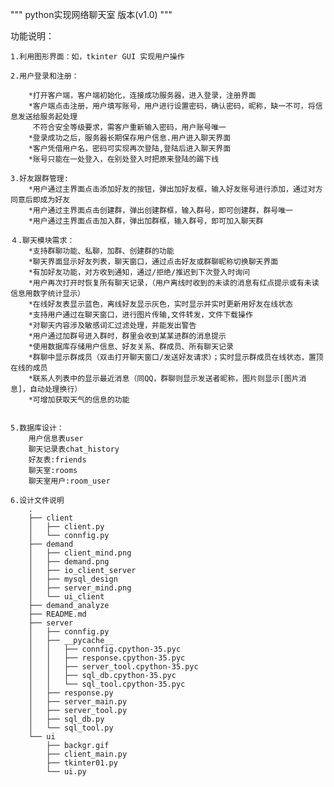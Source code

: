 
"""
    python实现网络聊天室
    版本(v1.0)
"""

功能说明：

    1.利用图形界面：如，tkinter GUI 实现用户操作

    2.用户登录和注册：
        
        *打开客户端，客户端初始化，连接成功服务器，进入登录，注册界面
        *客户端点击注册，用户填写账号，用户进行设置密码，确认密码，昵称，缺一不可，将信息发送给服务起处理
         不符合安全等级要求，需客户重新输入密码，用户账号唯一
        *登录成功之后，服务器长期保存用户信息.用户进入聊天界面
        *客户凭借用户名，密码可实现再次登陆,登陆后进入聊天界面
        *账号只能在一处登入，在别处登入时把原来登陆的踢下线

    3.好友跟群管理:
        *用户通过主界面点击添加好友的按钮，弹出加好友框，输入好友账号进行添加，通过对方同意后即成为好友
        *用户通过主界面点击创建群，弹出创建群框，输入群号，即可创建群，群号唯一
        *用户通过主界面点击加入群，弹出加群框，输入群号，即可加入聊天群

    ４.聊天模块需求：
        *支持群聊功能、私聊，加群、创建群的功能
        *聊天界面显示好友列表，聊天窗口，通过点击好友或群聊昵称切换聊天界面
        *有加好友功能，对方收到通知，通过/拒绝/推迟到下次登入时询问
        *用户再次打开时恢复所有聊天记录，（用户离线时收到的未读的消息有红点提示或有未读信息用数字统计显示）
        *在线好友表显示蓝色，离线好友显示灰色，实时显示并实时更新用好友在线状态
        *支持用户通过在聊天窗口，进行图片传输,文件转发，文件下载操作
        *对聊天内容涉及敏感词汇过滤处理，并能发出警告
        *用户通过加群号进入群时，群里会收到某某进群的消息提示
        *使用数据库存储用户信息、好友关系、群成员、所有聊天记录
        *群聊中显示群成员（双击打开聊天窗口/发送好友请求）；实时显示群成员在线状态，置顶在线的成员
        *联系人列表中的显示最近消息（同QQ，群聊则显示发送者昵称，图片则显示[图片消息]，自动处理换行）
        *可增加获取天气的信息的功能
        
        
    5.数据库设计：
        用户信息表user
        聊天记录表chat_history
        好友表:friends
        聊天室:rooms
        聊天室用户:room_user

    6.设计文件说明
        .
        ├── client
        │   ├── client.py
        │   └── connfig.py
        ├── demand
        │   ├── client_mind.png
        │   ├── demand.png
        │   ├── io_client_server
        │   ├── mysql_design
        │   ├── server_mind.png
        │   └── ui_client
        ├── demand_analyze
        ├── README.md
        ├── server
        │   ├── connfig.py
        │   ├── __pycache__
        │   │   ├── connfig.cpython-35.pyc
        │   │   ├── response.cpython-35.pyc
        │   │   ├── server_tool.cpython-35.pyc
        │   │   ├── sql_db.cpython-35.pyc
        │   │   └── sql_tool.cpython-35.pyc
        │   ├── response.py
        │   ├── server_main.py
        │   ├── server_tool.py
        │   ├── sql_db.py
        │   └── sql_tool.py
        └── ui
            ├── backgr.gif
            ├── client_main.py
            ├── tkinter01.py
            └── ui.py




        
        
